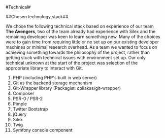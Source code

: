 #Technical#

##Chosen technology stack##

We chose the following technical stack based on experience of our team **The Avengers**, two of the team
already had experience with Silex and the remaining developer was keen to learn something new. Many of
the choices were to gain time from requiring little or no set up on our existing developer machines or
minimal research overhead. As a team we wanted to focus on achieving something towards the philosophy of
the project, rather than getting stuck with technical issues with environment set up. Our only technical
unknown at the start of the project was selection of the appropriate library to interact with Git.

1. PHP (including PHP's built in web server)
2. Git as the backend storage mechanism
3. Git-Wrapper library (Packagist: cpliakas/git-wrapper)
4. Composer
5. PSR-0 / PSR-2
6. Pimple
7. Twitter Bootstrap
8. jQuery
9. Silex
10. Twig
11. Symfony console component